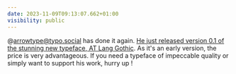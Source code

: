 ```yaml
---
date: 2023-11-09T09:13:07.662+01:00
visibility: public
---
```


@arrowtype@typo.social has done it again. [He just released version 0.1 of the stunning new typeface, AT Lang Gothic](https://social.lol/@arrowtype@typo.social/111370295440911002). As it's an early version, the price is very advantageous. If you need a typeface of impeccable quality or simply want to support his work, hurry up !
